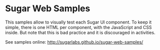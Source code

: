 Sugar Web Samples
=================

This samples allow to visually test each Sugar UI component.  To keep
it simple, there is one HTML per component, with the JavaScript and
CSS inside.  But note that this is bad practice and it is discouraged
in activities.

See samples online: <http://sugarlabs.github.io/sugar-web-samples/>
